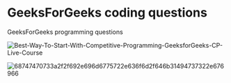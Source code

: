 # GeeksForGeeks coding questions
GeeksForGeeks programming questions

![Best-Way-To-Start-With-Competitive-Programming-GeeksforGeeks-CP-Live-Course](https://user-images.githubusercontent.com/68494604/108633402-14f02480-749a-11eb-87e6-f666685f3de8.png)





![68747470733a2f2f692e696d6775722e636f6d2f646b31494737322e676966](https://user-images.githubusercontent.com/68494604/116209755-d90a6180-a75f-11eb-92ef-650bd533e0da.gif)

